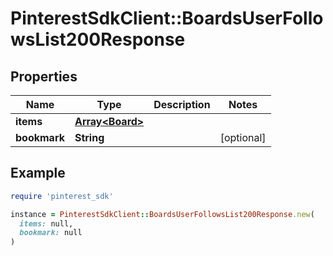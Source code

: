 # PinterestSdkClient::BoardsUserFollowsList200Response

## Properties

| Name | Type | Description | Notes |
| ---- | ---- | ----------- | ----- |
| **items** | [**Array&lt;Board&gt;**](Board.md) |  |  |
| **bookmark** | **String** |  | [optional] |

## Example

```ruby
require 'pinterest_sdk'

instance = PinterestSdkClient::BoardsUserFollowsList200Response.new(
  items: null,
  bookmark: null
)
```

